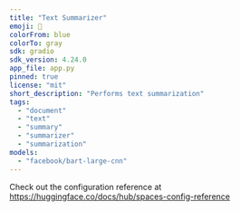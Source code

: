 ```yaml
---
title: "Text Summarizer"
emoji: 📄
colorFrom: blue
colorTo: gray
sdk: gradio
sdk_version: 4.24.0
app_file: app.py
pinned: true
license: "mit"
short_description: "Performs text summarization"
tags: 
  - "document"
  - "text"
  - "summary"
  - "summarizer"
  - "summarization"
models: 
  - "facebook/bart-large-cnn"
---
```


Check out the configuration reference at https://huggingface.co/docs/hub/spaces-config-reference
